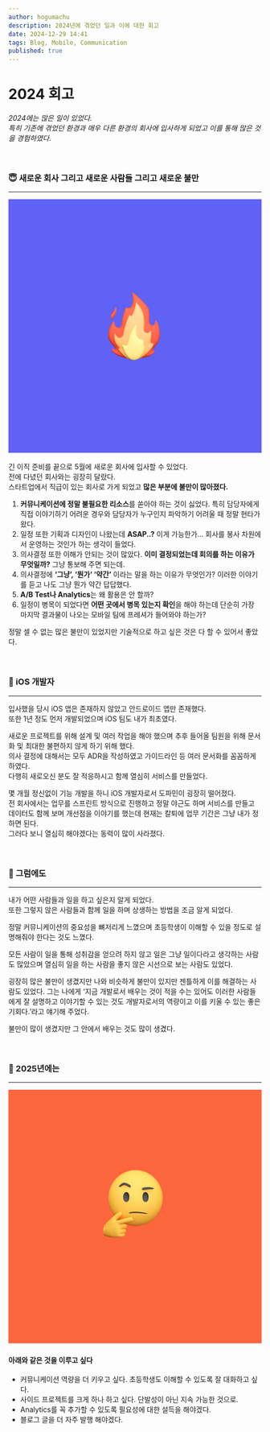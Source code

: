 ```yaml
---
author: hogumachu
description: 2024년에 겪었던 일과 이에 대한 회고
date: 2024-12-29 14:41
tags: Blog, Mobile, Communication
published: true
---
```


# 2024 회고

_2024에는 많은 일이 있었다._<br/>
_특히 기존에 겪었던 환경과 매우 다른 환경의 회사에 입사하게 되었고 이를 통해 많은 것을 경험하였다._
<br/>
<br/>
<br/>
### 😇 새로운 회사 그리고 새로운 사람들 그리고 새로운 불만

---
![fire](/images/contents/background/fire-background.jpg)

긴 이직 준비를 끝으로 5월에 새로운 회사에 입사할 수 있었다.<br/>
전에 다녔던 회사와는 굉장히 달랐다.<br/>
스타트업에서 직급이 있는 회사로 가게 되었고 **많은 부분에 불만이 많아졌다.**
1. **커뮤니케이션에 정말 불필요한 리소스**를 쏟아야 하는 것이 싫었다. 특히 담당자에게 직접 이야기하기 어려운 경우와 담당자가 누구인지 파악하기 어려울 때 정말 현타가 왔다.
2. 일정 또한 기획과 디자인이 나왔는데 **ASAP..?** 이게 가능한가… 회사를 봉사 차원에서 운영하는 것인가 하는 생각이 들었다.
3. 의사결정 또한 이해가 안되는 것이 많았다. **이미 결정되었는데 회의를 하는 이유가 무엇일까?** 그냥 통보해 주면 되는데.
4. 의사결정에 **‘그냥’, ‘뭔가’ ‘약간’** 이라는 말을 하는 이유가 무엇인가? 이러한 이야기를 듣고 나도 그냥 뭔가 약간 답답했다.
5. **A/B Test나 Analytics**는 왜 활용은 안 할까?
6. 일정이 병목이 되었다면 **어떤 곳에서 병목 있는지 확인**을 해야 하는데 단순히 가장 마지막 결과물이 나오는 모바일 팀에 프레셔가 들어와야 하는가?<br/>

정말 셀 수 없는 많은 불만이 있었지만 기술적으로 하고 싶은 것은 다 할 수 있어서 좋았다.
<br/>
<br/>
<br/>
### 🍎 iOS 개발자

---

입사했을 당시 iOS 앱은 존재하지 않았고 안드로이드 앱만 존재했다.<br/>
또한 1년 정도 먼저 개발되었으며 iOS 팀도 내가 최초였다.<br/>

새로운 프로젝트를 위해 설계 및 여러 작업을 해야 했으며 추후 들어올 팀원을 위해 문서화 및 최대한 불편하지 않게 하기 위해 했다.<br/>
의사 결정에 대해서는 모두 ADR을 작성하였고 가이드라인 등 여러 문서화를 꼼꼼하게 하였다.<br/>
다행히 새로오신 분도 잘 적응하시고 함께 열심히 서비스를 만들었다.<br/>

몇 개월 정신없이 기능 개발을 하니 iOS 개발자로서 도파민이 굉장히 떨어졌다.<br/>
전 회사에서는 업무를 스프린트 방식으로 진행하고 정말 야근도 하며 서비스를 만들고 데이터도 함께 보며 개선점을 이야기를 했는데 현재는 칼퇴에 업무 기간은 그냥 내가 정하면 된다.<br/>
그러다 보니 열심히 해야겠다는 동력이 많이 사라졌다.
<br/>
<br/>
<br/>
### 🫡 그럼에도

---

내가 어떤 사람들과 일을 하고 싶은지 알게 되었다.<br/>
또한 그렇지 않은 사람들과 함께 일을 하며 상생하는 방법을 조금 알게 되었다.

정말 커뮤니케이션의 중요성을 뼈저리게 느꼈으며 초등학생이 이해할 수 있을 정도로 설명해줘야 한다는 것도 느꼈다.

모든 사람이 일을 통해 성취감을 얻으려 하지 않고 일은 그냥 일이다라고 생각하는 사람도 많았으며 열심히 일을 하는 사람을 좋지 않은 시선으로 보는 사람도 있었다.

굉장히 많은 불만이 생겼지만 나와 비슷하게 불만이 있지만 젠틀하게 이를 해결하는 사람도 있었다. 그는 나에게 ‘지금 개발로서 배우는 것이 적을 수는 있어도 이러한 사람들에게 잘 설명하고 이야기할 수 있는 것도 개발자로서의 역량이고 이를 키울 수 있는 좋은 기회다.’라고 얘기해 주었다.

불만이 많이 생겼지만 그 안에서 배우는 것도 많이 생겼다.
<br/>
<br/>
<br/>
### 🧐 2025년에는

---
![perplex](/images/contents/background/perplex-background.jpg)

#### 아래와 같은 것을 이루고 싶다
- 커뮤니케이션 역량을 더 키우고 싶다. 초등학생도 이해할 수 있도록 잘 대화하고 싶다.
- 사이드 프로젝트를 크게 하나 하고 싶다. 단발성이 아닌 지속 가능한 것으로.
- Analytics를 꼭 추가할 수 있도록 필요성에 대한 설득을 해야겠다.
- 블로그 글을 더 자주 발행 해야겠다.
